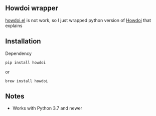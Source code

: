 ## Howdoi wrapper

[howdoi.el](https://github.com/atykhonov/emacs-howdoi) is not work, so I just wrapped python version of [Howdoi](https://github.com/gleitz/howdoi/blob/master/README.md) that explains

## Installation

Dependency

    pip install howdoi

or

    brew install howdoi

## Notes

-   Works with Python 3.7 and newer
